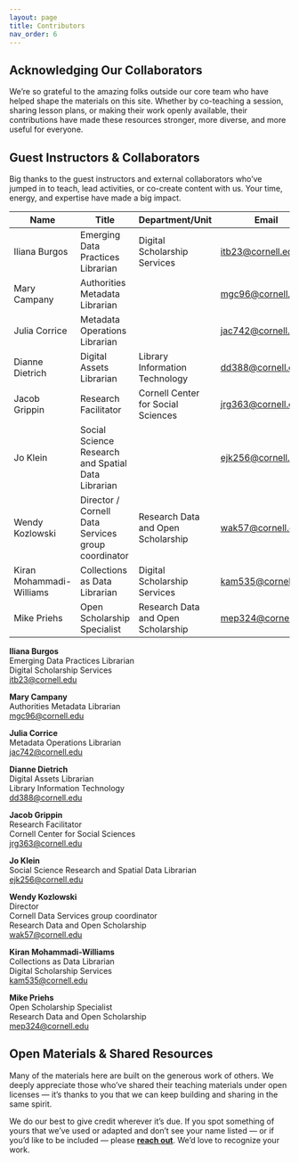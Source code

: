 ```yaml
---
layout: page
title: Contributors
nav_order: 6
---
```


## Acknowledging Our Collaborators

We’re so grateful to the amazing folks outside our core team who have helped shape the materials on this site. Whether by co-teaching a session, sharing lesson plans, or making their work openly available, their contributions have made these resources stronger, more diverse, and more useful for everyone.

## Guest Instructors & Collaborators <br>
Big thanks to the guest instructors and external collaborators who’ve jumped in to teach, lead activities, or co-create content with us. Your time, energy, and expertise have made a big impact.

| Name | Title | Department/Unit | Email | Workshop(s) |
|------|-------|-----------------|-------|-------------|
| Iliana Burgos | Emerging Data Practices Librarian | Digital Scholarship Services | itb23@cornell.edu |  |
| Mary Campany | Authorities Metadata Librarian |  | mgc96@cornell.edu |  |
| Julia Corrice | Metadata Operations Librarian |  | jac742@cornell.edu |  |
| Dianne Dietrich | Digital Assets Librarian | Library Information Technology | dd388@cornell.edu |  |
| Jacob Grippin | Research Facilitator | Cornell Center for Social Sciences | jrg363@cornell.edu |  |
| Jo Klein | Social Science Research and Spatial Data Librarian |  | ejk256@cornell.edu |  |
| Wendy Kozlowski | Director / Cornell Data Services group coordinator | Research Data and Open Scholarship | wak57@cornell.edu |  |
| Kiran Mohammadi-Williams | Collections as Data Librarian | Digital Scholarship Services | kam535@cornell.edu |  |
| Mike Priehs | Open Scholarship Specialist | Research Data and Open Scholarship | mep324@cornell.edu |  |



**Iliana Burgos**\
Emerging Data Practices Librarian\
Digital Scholarship Services\
itb23@cornell.edu

**Mary Campany**\
Authorities Metadata Librarian\
mgc96@cornell.edu

**Julia Corrice**\
Metadata Operations Librarian\
jac742@cornell.edu

**Dianne Dietrich**\
Digital Assets Librarian\
Library Information Technology\
dd388@cornell.edu

**Jacob Grippin**\
Research Facilitator\
Cornell Center for Social Sciences\
jrg363@cornell.edu

**Jo Klein**\
Social Science Research and Spatial Data Librarian\
ejk256@cornell.edu

**Wendy Kozlowski**\
Director\
Cornell Data Services group coordinator\
Research Data and Open Scholarship\
wak57@cornell.edu

**Kiran Mohammadi-Williams**\
Collections as Data Librarian\
Digital Scholarship Services\
kam535@cornell.edu

**Mike Priehs**\
Open Scholarship Specialist\
Research Data and Open Scholarship\
mep324@cornell.edu



## Open Materials & Shared Resources <br>
Many of the materials here are built on the generous work of others. We deeply appreciate those who’ve shared their teaching materials under open licenses — it’s thanks to you that we can keep building and sharing in the same spirit.


We do our best to give credit wherever it’s due. If you spot something of yours that we’ve used or adapted and don’t see your name listed — or if you’d like to be included — please **[reach out](open-scholarship@cornell.edu)**. We’d love to recognize your work.